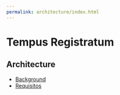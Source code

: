 ```yaml
---
permalink: architecture/index.html
---
```

# Tempus Registratum
## Architecture
* [Background](/architecture/background)
* [Requisitos](/architecture/requirements)

